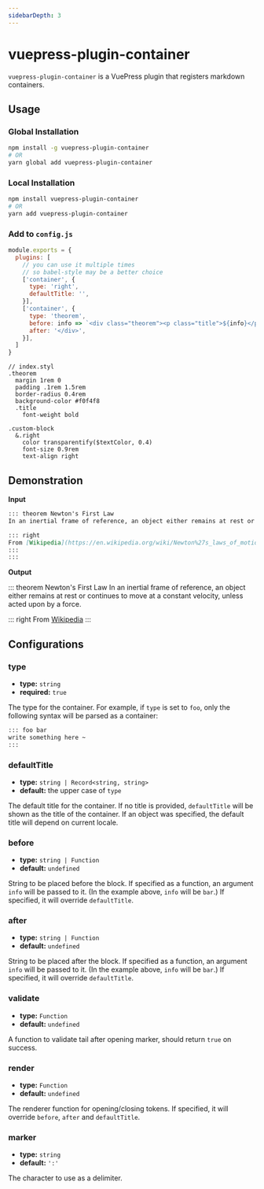 ```yaml
---
sidebarDepth: 3
---
```


# vuepress-plugin-container <GitHubLink repo="vuepress/vuepress-plugin-container"/>

`vuepress-plugin-container` is a VuePress plugin that registers markdown containers.

## Usage

### Global Installation

```bash
npm install -g vuepress-plugin-container
# OR
yarn global add vuepress-plugin-container
```

### Local Installation

```bash
npm install vuepress-plugin-container
# OR
yarn add vuepress-plugin-container
```

### Add to `config.js`

```js
module.exports = {
  plugins: [
    // you can use it multiple times
    // so babel-style may be a better choice
    ['container', {
      type: 'right',
      defaultTitle: '',
    }],
    ['container', {
      type: 'theorem',
      before: info => `<div class="theorem"><p class="title">${info}</p>`,
      after: '</div>',
    }],
  ]
}
```

```stylus
// index.styl
.theorem
  margin 1rem 0
  padding .1rem 1.5rem
  border-radius 0.4rem
  background-color #f0f4f8
  .title
    font-weight bold

.custom-block
  &.right
    color transparentify($textColor, 0.4)
    font-size 0.9rem
    text-align right
```

## Demonstration

**Input**

```md
::: theorem Newton's First Law
In an inertial frame of reference, an object either remains at rest or continues to move at a constant velocity, unless acted upon by a force.

::: right
From [Wikipedia](https://en.wikipedia.org/wiki/Newton%27s_laws_of_motion)
:::
:::
```

**Output**

::: theorem Newton's First Law
In an inertial frame of reference, an object either remains at rest or continues to move at a constant velocity, unless acted upon by a force.

::: right
From [Wikipedia](https://en.wikipedia.org/wiki/Newton%27s_laws_of_motion)
:::

## Configurations

### type

- **type:** `string`
- **required:** `true`

The type for the container. For example, if `type` is set to `foo`, only the following syntax will be parsed as a container:

```md
::: foo bar
write something here ~
:::
```

### defaultTitle

- **type:** `string | Record<string, string>`
- **default:** the upper case of `type`

The default title for the container. If no title is provided, `defaultTitle` will be shown as the title of the container. If an object was specified, the default title will depend on current locale.

### before

- **type:** `string | Function`
- **default:** `undefined`

String to be placed before the block. If specified as a function, an argument `info` will be passed to it. (In the example above, `info` will be `bar`.) If specified, it will override `defaultTitle`.

### after

- **type:** `string | Function`
- **default:** `undefined`

String to be placed after the block. If specified as a function, an argument `info` will be passed to it. (In the example above, `info` will be `bar`.) If specified, it will override `defaultTitle`.

### validate

- **type:** `Function`
- **default:** `undefined`

A function to validate tail after opening marker, should return `true` on success.

### render

- **type:** `Function`
- **default:** `undefined`

The renderer function for opening/closing tokens. If specified, it will override `before`, `after` and `defaultTitle`.

### marker

- **type:** `string`
- **default:** `':'`

The character to use as a delimiter.
